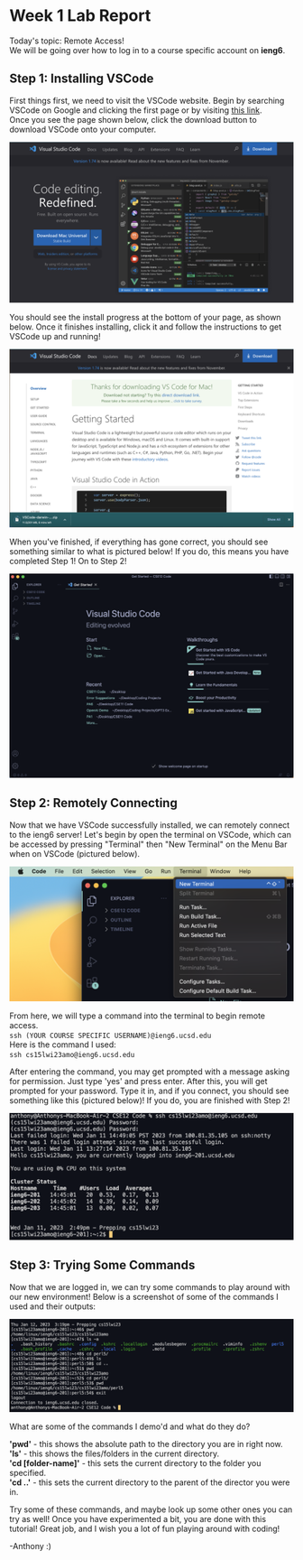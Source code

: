 # Week 1 Lab Report
Today's topic: Remote Access!   
We will be going over how to log in to a course specific account on **ieng6**. 
   
## **Step 1: Installing VSCode**
First things first, we need to visit the VSCode website. Begin by searching VSCode on Google and 
clicking the first page or by visiting [this link](https://code.visualstudio.com/).  
Once you see the page shown below, click the download button to download VSCode onto your computer.
   
![Image](vscode.png)
   
You should see the install progress at the bottom of your page, as shown below. Once it finishes installing, click it and follow the instructions to get VSCode up and running!
    
![Image](vscodeinstalled.png)
   
When you've finished, if everything has gone correct, you should see something similar to what is pictured below! If you do, this means you have completed Step 1! On to Step 2!
   
![Image](vscodedone.png)
    
## **Step 2: Remotely Connecting**
Now that we have VSCode successfully installed, we can remotely connect to the ieng6 server! Let's begin by open the terminal on VSCode, which can be accessed by pressing "Terminal" then "New Terminal" on the Menu Bar when on VSCode (pictured below).
   
![Image](newterminal.png)
    
From here, we will type a command into the terminal to begin remote access.  
`ssh (YOUR COURSE SPECIFIC USERNAME)@ieng6.ucsd.edu`   
Here is the command I used:   
`ssh cs15lwi23amo@ieng6.ucsd.edu`
   
After entering the command, you may get prompted with a message asking for permission. Just type 'yes' and press enter. After this, you will get prompted for your password. Type it in, and if you connect, you should see something like this (pictured below)! If you do, you are finished with Step 2!   
   
![Image](connected.png)
   
## Step 3: Trying Some Commands
Now that we are logged in, we can try some commands to play around with our new environment! Below is a screenshot of some of the commands I used and their outputs:
    
![Image](commands.png)
    
What are some of the commands I demo'd and what do they do?   
   
**'pwd'** - this shows the absolute path to the directory you are in right now.   
**'ls'** - this shows the files/folders in the current directory.   
**'cd [folder-name]'** - this sets the current directory to the folder you specified.   
**'cd ..'** - this sets the current directory to the parent of the director you were in.    
    
Try some of these commands, and maybe look up some other ones you can try as well! Once you have experimented a bit, you are done with this tutorial! Great job, and I wish you a lot of fun playing around with coding!   
   
-Anthony :)
